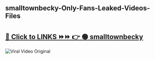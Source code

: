 
 ## smalltownbecky-Only-Fans-Leaked-Videos-Files

# <h2><a href="https://mediaupload.pro?smalltownbecky">🔗 Click to LINKS ⏩⏩ 👉 🟢 smalltownbecky </a></h2>

<a href="https://mediaupload.pro?smalltownbecky" rel="nofollow" data-target="animated-image.originalLink"><img src="https://i.ibb.co.com/xMMVF88/686577567.gif" alt="Viral Video Original" style="max-width: 100%; display: inline-block;" data-target="animated-image.originalImage"></a>